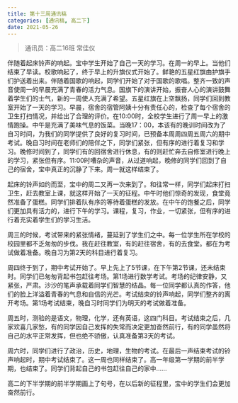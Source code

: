 ```yaml
---
title: 第十三周通讯稿
categories: [通讯稿, 高二下]
date: 2021-05-26
---
```


> 通讯员：高二16班 常佳仪

伴随着起床铃声的响起。宝中学生开始了自己一天的学习。在周一的早上。当他们结束了早读。校歌响起了，终于早上的升旗仪式开始了。鲜艳的五星红旗由护旗手们护送着出来。伴随着国歌的响起，同学们开始了对于国歌的歌唱。整齐一致的声音使周一的早晨充满了青春的活力气息。国旗下的演讲开始，振奋人心的演讲鼓舞着学生们的士气，新的一周使人充满了希望。五星红旗在上空飘扬，同学们回到教室开始了一天的学习。早晨，宿舍的宿管阿姨十分有责任心的，检查了每个宿舍的卫生打扫情况，并给出了合理的评价。在10:00时，全校学生进行了周一早上的激情跑操。中午是充满了美味气息的饭菜。当晚17：00，本该有的晚训时间改为了自习时间，为我们的同学提供了良好的复习时间，已预备本周周四周五周六的期中考试。晚自习时间在老师们的陪伴之下，同学们紧张，但有序的进行着复习和学习。晚修时间到了，同学们有的回宿舍进行休息，有的则赶忙奔去自修室进行晚上的学习，紧张但有序。11:00时嘈杂的声音，从过道响起，晚修的同学们回到了自己的宿舍，宝中真正的沉静了下来。周一就这样结束了。

起床的铃声如约而至，宝中的周二又再一次来到了。和往常一样，同学们起床打扫卫生，赶去教室上课，就这样开始了一天的征程。中午时他们惊奇的发现，食堂竟然准备了蛋糕。同学们排着队有序的等待着蛋糕的发放。在中午的饱餐之后，同学们更加具有活力的，进行下午的学习。课程，复习，作业，一切紧张，但有序的进行着充实着学生们的学习生活。

周三的时候，考试带来的紧张情绪，蔓延到了学生们之中。每一位学生所在学校的校园里都不乏匆匆的步伐。我在赶往教室，有的赶往宿舍，有的去食堂。都在为考试做着准备。晚自习为第2天的科目进行着复习。

周四终于到了，期中考试开始了。早上先上了5节课，在下午第2节课，还未结束时。同学们已匆匆背起书包赶往考场。第1场进行数学考试。考场的纪律安静，又紧张，严肃。沙沙的笔声承载着同学们智慧的结晶。每一位同学都认真的作答，他们的脸上洋溢着青春的气息和自信的光芒。考试结束的铃声响起，同学们整齐的离开考场。第1场考试结束，晚自习时同学们为明天的考试做着准备。

周五时，测验的是语文，物理，化学，还有英语，这四门科目。考试结束之后，几家欢喜几家愁，有的同学因自己发挥的失常而决定更加奋然前行，有的同学虽然将自己的水平正常发挥，但也绝不骄傲，认真准备第3天的考试。

周六时，同学们进行了政治，历史，地理，生物的考试。在最后一声结束考试的铃声响起时，期中考试结束了。这一周也同样结束了。高一年级第一学期的前半学期，也结束了。同学们背起自己的书包赶往自己的家中……

高二的下半学期的前半学期画上了句号，在以后新的征程里，宝中的学生们会更加奋然前行。
